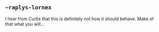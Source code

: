 ## `~raplys-lornex`
I hear from Curtis that this is definitely not how it should behave. Make of that what you will...